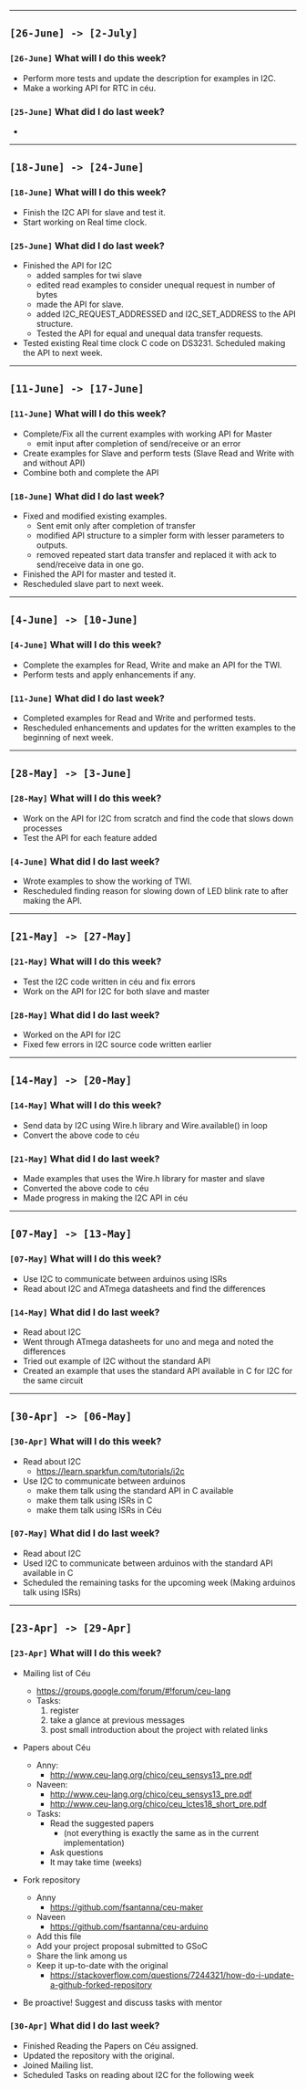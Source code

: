 -------------------------------------------------------------------------------
`[26-June] -> [2-July]`
-------------------------------------------------------------------------------

### `[26-June]` What will I do this week?

- Perform more tests and update the description for examples in I2C.
- Make a working API for RTC in céu.

### `[25-June]` What did I do last week?

- 

-------------------------------------------------------------------------------
`[18-June] -> [24-June]`
-------------------------------------------------------------------------------

### `[18-June]` What will I do this week?

- Finish the I2C API for slave and test it.
- Start working on Real time clock.

### `[25-June]` What did I do last week?

- Finished the API for I2C
    - added samples for twi slave
    - edited read examples to consider unequal request in number of bytes
    - made the API for slave. 
    - added I2C_REQUEST_ADDRESSED and I2C_SET_ADDRESS to the API structure.
    - Tested the API for equal and unequal data transfer requests.
- Tested existing Real time clock C code on DS3231. Scheduled making the API to next week.

-------------------------------------------------------------------------------
`[11-June] -> [17-June]`
-------------------------------------------------------------------------------

### `[11-June]` What will I do this week?

- Complete/Fix all the current examples with working API for Master
    - emit input after completion of send/receive or an error
- Create examples for Slave and perform tests (Slave Read and Write with and without API)
- Combine both and complete the API

### `[18-June]` What did I do last week?

- Fixed and modified existing examples.
    - Sent emit only after completion of transfer
    - modified API structure to a simpler form with lesser parameters to outputs.
    - removed repeated start data transfer and replaced it with ack to send/receive data in one go.
- Finished the API for master and tested it.
- Rescheduled slave part to next week.

-------------------------------------------------------------------------------
`[4-June] -> [10-June]`
-------------------------------------------------------------------------------

### `[4-June]` What will I do this week?

- Complete the examples for Read, Write and make an API for the TWI.
- Perform tests and apply enhancements if any.

### `[11-June]` What did I do last week?

- Completed examples for Read and Write and performed tests.
- Rescheduled enhancements and updates for the written examples to the beginning of next week.

-------------------------------------------------------------------------------
`[28-May] -> [3-June]`
-------------------------------------------------------------------------------

### `[28-May]` What will I do this week?

- Work on the API for I2C from scratch and find the code that slows down processes
- Test the API for each feature added

### `[4-June]` What did I do last week?

- Wrote examples to show the working of TWI.
- Rescheduled finding reason for slowing down of LED blink rate to after making the API.

-------------------------------------------------------------------------------
`[21-May] -> [27-May]`
-------------------------------------------------------------------------------

### `[21-May]` What will I do this week?

- Test the I2C code written in céu and fix errors
- Work on the API for I2C for both slave and master

### `[28-May]` What did I do last week?

- Worked on the API for I2C
- Fixed few errors in I2C source code written earlier 

-------------------------------------------------------------------------------
`[14-May] -> [20-May]`
-------------------------------------------------------------------------------

### `[14-May]` What will I do this week?

- Send data by I2C using Wire.h library and Wire.available() in loop
- Convert the above code to céu

### `[21-May]` What did I do last week?

- Made examples that uses the Wire.h library for master and slave
- Converted the above code to céu
- Made progress in making the I2C API in céu

-------------------------------------------------------------------------------
`[07-May] -> [13-May]`
-------------------------------------------------------------------------------

### `[07-May]` What will I do this week?

- Use I2C to communicate between arduinos using ISRs
- Read about I2C and ATmega datasheets and find the differences

### `[14-May]` What did I do last week?

- Read about I2C
- Went through ATmega datasheets for uno and mega and noted the differences
- Tried out example of I2C without the standard API
- Created an example that uses the standard API available in C for I2C for the same circuit

-------------------------------------------------------------------------------
`[30-Apr] -> [06-May]`
-------------------------------------------------------------------------------

### `[30-Apr]` What will I do this week?

- Read about I2C
    - https://learn.sparkfun.com/tutorials/i2c
- Use I2C to communicate between arduinos
    - make them talk using the standard API in C available
    - make them talk using ISRs in C
    - make them talk using ISRs in Céu

### `[07-May]` What did I do last week?

- Read about I2C
- Used I2C to communicate between arduinos with the standard API available in C
- Scheduled the remaining tasks for the upcoming week (Making arduinos talk using ISRs)

-------------------------------------------------------------------------------
`[23-Apr] -> [29-Apr]`
-------------------------------------------------------------------------------

### `[23-Apr]` What will I do this week?

- Mailing list of Céu
    - https://groups.google.com/forum/#!forum/ceu-lang
    - Tasks:
        1. register
        2. take a glance at previous messages
        3. post small introduction about the project with related links

- Papers about Céu
    - Anny:
        - http://www.ceu-lang.org/chico/ceu_sensys13_pre.pdf
    - Naveen:
        - http://www.ceu-lang.org/chico/ceu_sensys13_pre.pdf
        - http://www.ceu-lang.org/chico/ceu_lctes18_short_pre.pdf
    - Tasks:
        - Read the suggested papers
            - (not everything is exactly the same as in the current implementation)
        - Ask questions
        - It may take time (weeks)

- Fork repository
    - Anny
        - https://github.com/fsantanna/ceu-maker
    - Naveen
        - https://github.com/fsantanna/ceu-arduino
    - Add this file
    - Add your project proposal submitted to GSoC
    - Share the link among us
    - Keep it up-to-date with the original
        - https://stackoverflow.com/questions/7244321/how-do-i-update-a-github-forked-repository

- Be proactive! Suggest and discuss tasks with mentor

### `[30-Apr]` What did I do last week?

- Finished Reading the Papers on Céu assigned.
- Updated the repository with the original.
- Joined Mailing list.
- Scheduled Tasks on reading about I2C for the following week